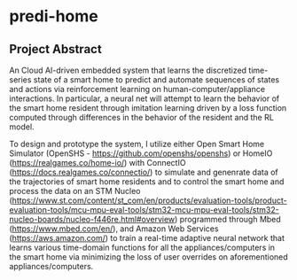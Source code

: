 # predi-home

## Project Abstract

An Cloud AI-driven embedded system that learns the discretized time-series state of a smart home to predict and automate sequences of states and actions via reinforcement learning on human-computer/appliance interactions. In particular, a neural net will attempt to learn the behavior of the smart home resident through imitation learning driven by a loss function computed through differences in the behavior of the resident and the RL model.

To design and prototype the system, I utilize either Open Smart Home Simulator (OpenSHS - https://github.com/openshs/openshs) or HomeIO (https://realgames.co/home-io/) with ConnectIO (https://docs.realgames.co/connectio/) to simulate and genenrate data of the trajectories of smart home residents and to control the smart home and process the data on an STM Nucleo (https://www.st.com/content/st_com/en/products/evaluation-tools/product-evaluation-tools/mcu-mpu-eval-tools/stm32-mcu-mpu-eval-tools/stm32-nucleo-boards/nucleo-f446re.html#overview) programmed through Mbed (https://www.mbed.com/en/), and Amazon Web Services (https://aws.amazon.com/) to train a real-time adaptive neural network that learns various time-domain functions for all the appliances/computers in the smart home via minimizing the loss of user overrides on aforementioned appliances/computers.

